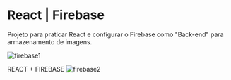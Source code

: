 # React | Firebase

Projeto para praticar React e configurar o Firebase como "Back-end" para armazenamento de imagens.

![firebase1](https://user-images.githubusercontent.com/78752003/181867418-409a4325-f7f5-4943-8d1d-ae837b2a8dfd.jpg)

REACT + FIREBASE
![firebase2](https://user-images.githubusercontent.com/78752003/181867421-b9820c28-43e3-4e0f-96ef-ac92cdaadf57.jpg)
